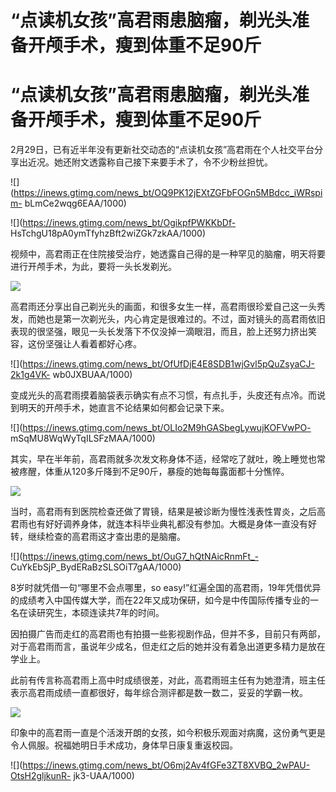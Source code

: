 # “点读机女孩”高君雨患脑瘤，剃光头准备开颅手术，瘦到体重不足90斤

# “点读机女孩”高君雨患脑瘤，剃光头准备开颅手术，瘦到体重不足90斤

2月29日，已有近半年没有更新社交动态的“点读机女孩”高君雨在个人社交平台分享出近况。她还附文透露称自己接下来要手术了，令不少粉丝担忧。

![](https://inews.gtimg.com/news_bt/OQ9PK12jEXtZGFbFOGn5MBdcc_iWRspim-
bLmCe2wqg6EAA/1000)

![](https://inews.gtimg.com/news_bt/OgikpfPWKKbDf-
HsTchgU18pA0ymTfyhzBft2wiZGk7zkAA/1000)

视频中，高君雨正在住院接受治疗，她透露自己得的是一种罕见的脑瘤，明天将要进行开颅手术，为此，要将一头长发剃光。

![](https://inews.gtimg.com/news_bt/OaeCQHuhDEmM2wX0YhXaN0AJsije4skhpWBwxaM4KuRswAA/1000)

高君雨还分享出自己剃光头的画面，和很多女生一样，高君雨很珍爱自己这一头秀发，而她也是第一次剃光头，内心肯定是很难过的。不过，面对镜头的高君雨依旧表现的很坚强，眼见一头长发落下不仅没掉一滴眼泪，而且，脸上还努力挤出笑容，这份坚强让人看着都好心疼。

![](https://inews.gtimg.com/news_bt/OfUfDjE4E8SDB1wjGvl5pQuZsyaCJ-2k1g4VK-
wb0JXBUAA/1000)

变成光头的高君雨摸着脑袋表示确实有点不习惯，有点扎手，头皮还有点冷。而说到明天的开颅手术，她直言不论结果如何都会记录下来。

![](https://inews.gtimg.com/news_bt/OLIo2M9hGASbegLywujKOFVwPO-
mSqMU8WqWyTqILSFzMAA/1000)

其实，早在半年前，高君雨就多次发文称身体不适，经常吃了就吐，晚上睡觉也常被疼醒，体重从120多斤降到不足90斤，暴瘦的她每每露面都十分憔悴。

![](https://inews.gtimg.com/news_bt/OYXcyflsalWrQ5SltaLXN6RAq0O5-8w9lUf4uRC_tqRc8AA/1000)

当时，高君雨有到医院检查还做了胃镜，结果是被诊断为慢性浅表性胃炎，之后高君雨也有好好调养身体，就连本科毕业典礼都没有参加。大概是身体一直没有好转，继续检查的高君雨这才查出患的是脑瘤。

![](https://inews.gtimg.com/news_bt/OuG7_hQtNAicRnmFt_-
CuYkEbSjP_BydERaBzSLSOiT7gAA/1000)

8岁时就凭借一句“哪里不会点哪里，so
easy!”红遍全国的高君雨，19年凭借优异的成绩考入中国传媒大学，而在22年又成功保研，如今是中传国际传播专业的一名在读研究生，本硕连读共7年的时间。

因拍摄广告而走红的高君雨也有拍摄一些影视剧作品，但并不多，目前只有两部，对于高君雨而言，虽说年少成名，但走红之后的她并没有着急出道更多精力是放在学业上。

此前有传言称高君雨上高中时成绩很差，对此，高君雨班主任有为她澄清，班主任表示高君雨成绩一直都很好，每年综合测评都是数一数二，妥妥的学霸一枚。

![](https://inews.gtimg.com/news_bt/OdvhnfJjs28paycIzUQEBmlyEqgAjP0Ye3dMyZEWEVaYoAA/1000)

印象中的高君雨一直是个活泼开朗的女孩，如今积极乐观面对病魔，这份勇气更是令人佩服。祝福她明日手术成功，身体早日康复重返校园。

![](https://inews.gtimg.com/news_bt/O6mj2Av4fGFe3ZT8XVBQ_2wPAU-OtsH2gljkunR-
jk3-UAA/1000)

